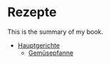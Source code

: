 # Rezepte

This is the summary of my book.

* [Hauptgerichte](hauptgerichte/README.md)
    * [Gemüsepfanne](hauptgerichte/gemuesepfanne.md)

